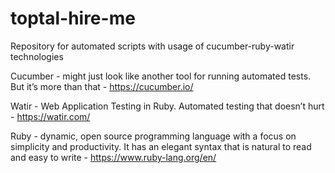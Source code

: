 # toptal-hire-me
Repository for automated scripts with usage of cucumber-ruby-watir technologies 

Cucumber - might just look like another tool for running automated tests. But it’s more than that - https://cucumber.io/

Watir - Web Application Testing in Ruby. Automated testing that doesn’t hurt - https://watir.com/

Ruby - dynamic, open source programming language with a focus on simplicity and productivity. It has an elegant syntax that is natural to read and easy to write - https://www.ruby-lang.org/en/
